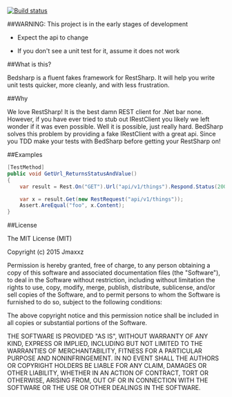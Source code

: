 [![Build status](https://ci.appveyor.com/api/projects/status/yfhvb508xq2eip48?svg=true)](https://ci.appveyor.com/project/jmaxxz/bedsharp)

##WARNING: This project is in the early stages of development

  - Expect the api to change
  
  - If you don't see a unit test for it, assume it does not work
  
##What is this?
 
Bedsharp is a fluent fakes framework for RestSharp. It will help you
write unit tests quicker, more cleanly, and with less frustration.
 
##Why

We love RestSharp! It is the best damn REST client for .Net bar none.
However, if you have ever tried to stub out IRestClient you likely
we left wonder if it was even possible. Well it is possible, just
really hard. BedSharp solves this problem by providing a fake
IRestClient with a great api. Since you TDD make your tests with
BedSharp before getting your RestSharp on!

##Examples

```csharp
[TestMethod]
public void GetUrl_ReturnsStatusAndValue()
{
	var result = Rest.On("GET").Url("api/v1/things").Respond.Status(200).Content("foo");

	var x = result.Get(new RestRequest("api/v1/things"));
	Assert.AreEqual("foo", x.Content);
}
```

##License

The MIT License (MIT)

Copyright (c) 2015 Jmaxxz

Permission is hereby granted, free of charge, to any person obtaining a copy
of this software and associated documentation files (the "Software"), to deal
in the Software without restriction, including without limitation the rights
to use, copy, modify, merge, publish, distribute, sublicense, and/or sell
copies of the Software, and to permit persons to whom the Software is
furnished to do so, subject to the following conditions:

The above copyright notice and this permission notice shall be included in
all copies or substantial portions of the Software.

THE SOFTWARE IS PROVIDED "AS IS", WITHOUT WARRANTY OF ANY KIND, EXPRESS OR
IMPLIED, INCLUDING BUT NOT LIMITED TO THE WARRANTIES OF MERCHANTABILITY,
FITNESS FOR A PARTICULAR PURPOSE AND NONINFRINGEMENT. IN NO EVENT SHALL THE
AUTHORS OR COPYRIGHT HOLDERS BE LIABLE FOR ANY CLAIM, DAMAGES OR OTHER
LIABILITY, WHETHER IN AN ACTION OF CONTRACT, TORT OR OTHERWISE, ARISING FROM,
OUT OF OR IN CONNECTION WITH THE SOFTWARE OR THE USE OR OTHER DEALINGS IN
THE SOFTWARE.